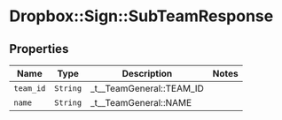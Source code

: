 # Dropbox::Sign::SubTeamResponse



## Properties

| Name | Type | Description | Notes |
| ---- | ---- | ----------- | ----- |
| `team_id` | ```String``` |  _t__TeamGeneral::TEAM_ID  |  |
| `name` | ```String``` |  _t__TeamGeneral::NAME  |  |

